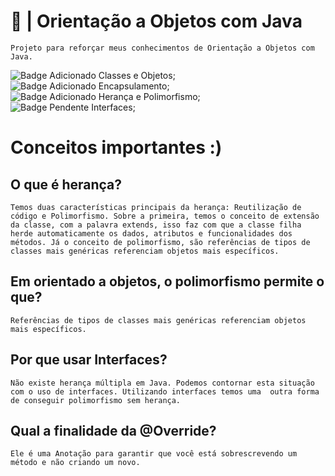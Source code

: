 # 🏦 | Orientação a Objetos com Java
`Projeto para reforçar meus conhecimentos de Orientação a Objetos com Java.`

<img alt="Badge Adicionado" title="Adicionado" src="https://img.shields.io/badge/-Adicionado-brightgreen"> Classes e Objetos;<br>
<img alt="Badge Adicionado" title="Adicionado" src="https://img.shields.io/badge/-Adicionado-brightgreen"> Encapsulamento;<br>
<img alt="Badge Adicionado" title="Adicionado" src="https://img.shields.io/badge/-Adicionado-brightgreen"> Herança e Polimorfismo;<br> 
<img alt="Badge Pendente" title="Pendente" src="https://img.shields.io/badge/-Pendente-red"> Interfaces;<br>

# Conceitos importantes :)

## O que é herança?
`Temos duas características principais da herança: Reutilização de código e Polimorfismo. Sobre a primeira, temos o conceito de extensão da classe, com a palavra extends, isso faz com que a classe filha herde automaticamente os dados, atributos e funcionalidades dos métodos. Já o conceito de polimorfismo, são referências de tipos de classes mais genéricas referenciam objetos mais específicos.`

## Em orientado a objetos, o polimorfismo permite o que?
`Referências de tipos de classes mais genéricas referenciam objetos mais específicos.`

## Por que usar Interfaces?
`Não existe herança múltipla em Java. Podemos contornar esta situação com o uso de interfaces. Utilizando interfaces temos uma 
outra forma de conseguir polimorfismo sem herança.`

## Qual a finalidade da @Override?
`Ele é uma Anotação para garantir que você está sobrescrevendo um método e não criando um novo.`
